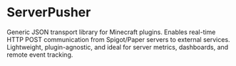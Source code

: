 # ServerPusher
Generic JSON transport library for Minecraft plugins. Enables real-time HTTP POST communication from Spigot/Paper servers to external services. Lightweight, plugin-agnostic, and ideal for server metrics, dashboards, and remote event tracking.
